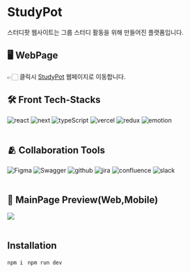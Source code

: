 
# StudyPot
스터디팟 웹사이트는 그룹 스터디 활동을 위해 만들어진 플랫폼입니다. 
<br/>

## 🖥 WebPage 

👉🏻 클릭시 [StudyPot](https://www.studypot.kr/) 웹페이지로 이동합니다.

## 🛠 Front Tech-Stacks

<span id="use-tech">
  <img src="https://img.shields.io/badge/React-61dbfb?style=for-the-badge&logo=react&logoColor=black" alt="react"/> 
  <img src="https://img.shields.io/badge/Next.js-dedede?style=for-the-badge&logo=NextJs&logoColor=white" alt="next"/>
  <img src="https://img.shields.io/badge/typescript-007acc?style=for-the-badge&logo=typeScript&logoColor=white" alt="typeScript"/>
  <img src="https://img.shields.io/badge/vercel-011900?style=for-the-badge&logo=Netlify&logoColor=white" alt="vercel"/>
  <img src="https://img.shields.io/badge/Redux toolkit-7C41BE?style=for-the-badge&logo=Redux&logoColor=white" alt="redux"/>
  <img src="https://img.shields.io/badge/emotion-D36AC2?style=for-the-badge&logo=emotion&logoColor=white" alt="emotion"/>
</span>

<br/>
<br/>

## 🫂 Collaboration Tools

<span id="collaboration">
<img src="https://img.shields.io/badge/Figma-black?style=for-the-badge&logo=Figma&logoColor=white" alt="Figma"/>
  <img src="https://img.shields.io/badge/Swagger-91F230?style=for-the-badge&logo=Swagger&logoColor=153440" alt="Swagger"/>
    <img src="https://img.shields.io/badge/github-EFF0F1?style=for-the-badge&logo=github&logoColor=153440" alt="github"/>
  <img src="https://img.shields.io/badge/jira-253958?style=for-the-badge&logo=jira&logoColor=156FEA" alt="jira"/> 
  <img src="https://img.shields.io/badge/confluence-253958?style=for-the-badge&logo=confluence&logoColor=156FEA" alt="confluence"/> 
  <img src="https://img.shields.io/badge/slack-481449?style=for-the-badge&logo=slack&logoColor=white" alt="slack"/>
</span>

<br/>
<br/>

## 📸 MainPage Preview(Web,Mobile)

<img src="https://user-images.githubusercontent.com/68359858/128474732-0df64eee-cff4-475e-a5ab-6be34fb4ed3b.png">

<br/>
<br/>

## Installation

`npm i
`
`
npm run dev
`